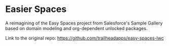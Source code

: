 # Easier Spaces

A reimagining of the Easy Spaces project from Salesforce's Sample Gallery based on domain modeling and org-dependent unlocked packages.

Link to the original repo: https://github.com/trailheadapps/easy-spaces-lwc
